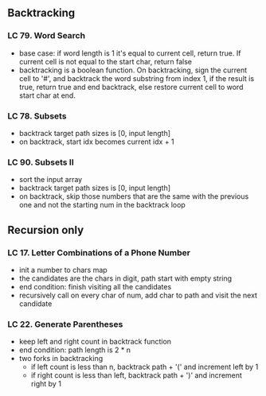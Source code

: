 ## Backtracking
### LC 79. Word Search
* base case: if word length is 1 it's equal to current cell, return true. If current cell is not equal to the start char, return false
* backtracking is a boolean function. On backtracking, sign the current cell to '#', and backtrack the word substring from index 1, if the result is true, return true and end backtrack, else restore current cell to word start char at end. 

### LC 78. Subsets
* backtrack target path sizes is [0, input length]
* on backtrack, start idx becomes current idx + 1

### LC 90. Subsets II
* sort the input array
* backtrack target path sizes is [0, input length]
* on backtrack, skip those numbers that are the same with the previous one and not the starting num in the backtrack loop

## Recursion only
### LC 17. Letter Combinations of a Phone Number 
* init a number to chars map
* the candidates are the chars in digit, path start with empty string
* end condition: finish visiting all the candidates
* recursively call on every char of num, add char to path and visit the next candidate
  
### LC 22. Generate Parentheses
* keep left and right count in backtrack function 
* end condition: path length is 2 * n
* two forks in backtracking
  * if left count is less than n, backtrack path + '(' and increment left by 1
  * if right count is less than left, backtrack path + ')' and increment right by 1